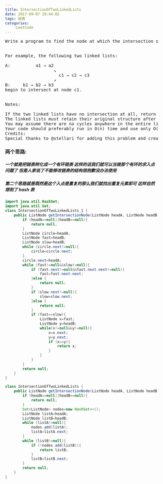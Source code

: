 ```yaml
---
title: IntersectionOfTwoLinkedLists
date: 2017-09-07 20:44:02
tags: 链表
categories:
    -LeetCode
---
```

<pre>
Write a program to find the node at which the intersection of two singly linked lists begins.


For example, the following two linked lists:

A:          a1 → a2
                   ↘
                     c1 → c2 → c3
                   ↗
B:     b1 → b2 → b3
begin to intersect at node c1.


Notes:

If the two linked lists have no intersection at all, return null.
The linked lists must retain their original structure after the function returns.
You may assume there are no cycles anywhere in the entire linked structure.
Your code should preferably run in O(n) time and use only O(1) memory.
Credits:
Special thanks to @stellari for adding this problem and creating all test cases.
</pre>

### 两个思路:
##### 一个就是把链表转化成一个有环链表  这样的话我们就可以当做那个有环的求入点问题了  但是人家说了不能修改链表的结构很抱歉没办法使用

##### 第二个思路就是既然是这个入点是重复的那么我们就找出重复元素即可  这样自然想到了 hash 表


```java
import java.util.HashSet;
import java.util.Set;
class IntersectionOfTwoLinkedLists_1 {
    public ListNode getIntersectionNode(ListNode headA, ListNode headB) {
        if (headA==null||headB==null){
            return null;
        }
        ListNode circle=headA;
        ListNode fast=headB;
        ListNode slow=headB;
        while (circle.next!=null){
            circle=circle.next;
        }
        circle.next=headA;
        while (fast!=null&&slow!=null){
            if (fast.next!=null&&fast.next.next!=null){
                fast=fast.next.next;
            }else {
                return null;
            }
            if (slow.next!=null){
                slow=slow.next;
            }else {
                return null;
            }
            if (fast==slow){
                ListNode x=fast;
                ListNode y=headB;
                while(x!=null&&y!=null){
                    x=x.next;
                    y=y.next;
                    if (x==y){
                        return x;
                    }
                }
            }
        }
        return null;
    }
}

class IntersectionOfTwoLinkedLists {
    public ListNode getIntersectionNode(ListNode headA, ListNode headB) {
        if (headA==null||headB==null){
            return null;
        }
        Set<ListNode> nodes=new HashSet<>();
        ListNode listA=headA;
        ListNode listB=headB;
        while (listA!=null){
            nodes.add(listA);
            listA=listA.next;
        }
        while (listB!=null){
            if (!nodes.add(listB)){
                return listB;
            }
            listB=listB.next;
        }
        return null;
    }
}
```
